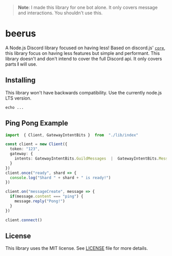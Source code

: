 > **Note**: I made this library for one bot alone. It only covers message and interactions. You shouldn't use this.

# beerus
A Node.js Discord library focused on having less!
Based on discord.js' [`core`](https://npmjs.com/package/@discordjs/core), this library focus on having less features but simple and performant.
This library doesn't and don't intend to cover the full Discord api. It only covers parts **I** will use.

## Installing
This library won't have backwards compatibility. Use the currently node.js LTS version.
```
echo ...
```

## Ping Pong Example
```ts
import  { Client, GatewayIntentBits }  from  "./lib/index"

const client = new Client({
  token: "123",
  gateway: {
    intents: GatewayIntentBits.GuildMessages  |  GatewayIntentBits.MessageContent
  }
})
client.once("ready", shard => {
  console.log("Shard " + shard + " is ready!")
})

client.on("messageCreate", message => {
  if(message.content === "ping") {
    message.reply("Pong!")
  }
})

client.connect()
```

## License
This library uses the MIT license. See [LICENSE](https://github.com/Guaxinim5573/beerus/blob/HEAD/LICENSE) file for more details.
